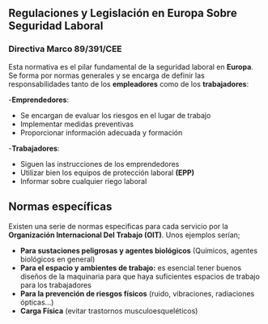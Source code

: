 ## Regulaciones y Legislación en Europa Sobre Seguridad Laboral

### Directiva Marco 89/391/CEE

Esta normativa es el pilar fundamental de la seguridad laboral en **Europa**. Se forma por normas generales y se encarga de definir las responsabilidades tanto de los **empleadores** como de los **trabajadores**:

-**Emprendedores**:

- Se encargan de evaluar los riesgos en el lugar de trabajo
- Implementar medidas preventivas 
- Proporcionar información adecuada y formación 

-**Trabajadores**: 

- Siguen las instrucciones de los emprendedores
- Utilizar bien los equipos de protección laboral **(EPP)**
- Informar sobre cualquier riego laboral

## Normas específicas

Existen una serie de normas especificas para cada servicio por la **Organización Internacional Del Trabajo (OIT)**. Unos ejemplos serían;

- **Para sustaciones peligrosas y agentes biológicos** (Químicos, agentes biológicos en general)
- **Para el espacio y ambientes de trabajo:** es esencial tener buenos diseños de la maquinaria para que haya suficientes espacios de trabajo para los trabajadores
- **Para la prevención de riesgos físicos** (ruido, vibraciones, radiaciones ópticas...)
- **Carga Física** (evitar trastornos musculoesqueléticos)

  
